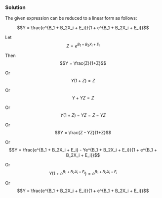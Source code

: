 

### Solution

The given expression can be reduced to a linear form as follows:

$$Y = \frac{e^{B_1 + B_2X_i + E_i}}{1 + e^{B_1 + B_2X_i + E_i}}$$

Let $$Z = e^{B_1 + B_2X_i + E_i}$$

Then $$Y = \frac{Z}{1+Z}$$

Or $$Y(1+Z) = Z$$

Or $$Y + YZ = Z$$

Or $$Y(1+Z) - YZ = Z - YZ$$

Or $$Y = \frac{Z - YZ}{1+Z}$$

Or $$Y = \frac{e^{B_1 + B_2X_i + E_i} - Ye^{B_1 + B_2X_i + E_i}}{1 + e^{B_1 + B_2X_i + E_i}}$$

Or $$Y(1 + e^{B_1 + B_2X_i + E_i}) = e^{B_1 + B_2X_i + E_i}$$

Or $$Y = \frac{e^{B_1 + B_2X_i + E_i}}{1 + e^{B_1 + B_2X_i + E_i}}$$